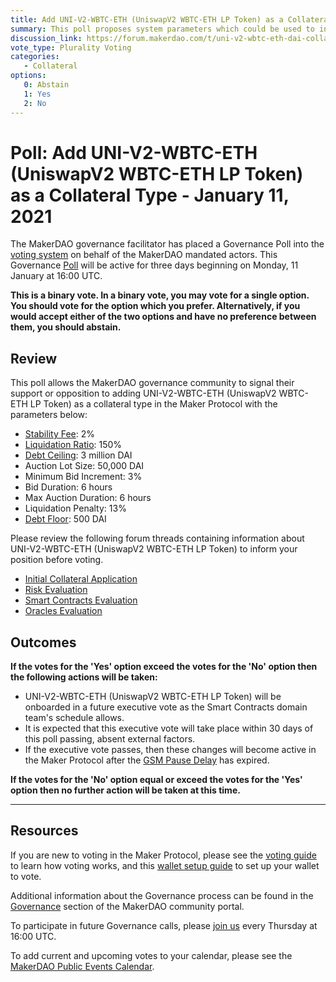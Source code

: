 ```yaml
---
title: Add UNI-V2-WBTC-ETH (UniswapV2 WBTC-ETH LP Token) as a Collateral Type - January 11, 2021
summary: This poll proposes system parameters which could be used to initialize UNI-V2-WBTC-ETH (UniswapV2 WBTC-ETH LP Token) as a new collateral type.
discussion_link: https://forum.makerdao.com/t/uni-v2-wbtc-eth-dai-collateral-onboarding-application/4279
vote_type: Plurality Voting
categories:
   - Collateral
options:
   0: Abstain
   1: Yes
   2: No
---
```

# Poll: Add UNI-V2-WBTC-ETH (UniswapV2 WBTC-ETH LP Token) as a Collateral Type - January 11, 2021

The MakerDAO governance facilitator has placed a Governance Poll into the [voting system](https://vote.makerdao.com/polling) on behalf of the MakerDAO mandated actors. This Governance [Poll](https://community-development.makerdao.com/en/learn/governance/on-chain-gov) will be active for three days beginning on Monday, 11 January at 16:00 UTC.

**This is a binary vote. In a binary vote, you may vote for a single option. You should vote for the option which you prefer. Alternatively, if you would accept either of the two options and have no preference between them, you should abstain.**

## Review

This poll allows the MakerDAO governance community to signal their support or opposition to adding UNI-V2-WBTC-ETH (UniswapV2 WBTC-ETH LP Token) as a collateral type in the Maker Protocol with the parameters below:

* [Stability Fee](https://community-development.makerdao.com/en/learn/governance/param-stability-fee): 2%
* [Liquidation Ratio](https://community-development.makerdao.com/en/learn/governance/param-liquidation-ratio): 150%
* [Debt Ceiling](https://community-development.makerdao.com/en/learn/governance/param-debt-ceiling): 3 million DAI
* Auction Lot Size: 50,000 DAI
* Minimum Bid Increment: 3%
* Bid Duration: 6 hours
* Max Auction Duration: 6 hours
* Liquidation Penalty: 13%
* [Debt Floor](https://community-development.makerdao.com/en/learn/governance/param-debt-floor): 500 DAI

Please review the following forum threads containing information about UNI-V2-WBTC-ETH (UniswapV2 WBTC-ETH LP Token) to inform your position before voting.
* [Initial Collateral Application](https://forum.makerdao.com/t/uni-v2-wbtc-eth-dai-collateral-onboarding-application/4279)
* [Risk Evaluation](https://forum.makerdao.com/t/uni-v2-wbtc-eth-collateral-onboarding-risk-evaluation/5598)
* [Smart Contracts Evaluation](https://forum.makerdao.com/t/uni-v2-wbtc-eth-erc20-token-smart-contract-technical-assessment/5314)
* [Oracles Evaluation](https://forum.makerdao.com/t/uni-v2-wbtc-eth-collateral-onboarding-oracle-assessment-mip10c3-sp20/5501)

## Outcomes

**If the votes for the 'Yes' option exceed the votes for the 'No' option then the following actions will be taken:**
* UNI-V2-WBTC-ETH (UniswapV2 WBTC-ETH LP Token) will be onboarded in a future executive vote as the Smart Contracts domain team's schedule allows. 
* It is expected that this executive vote will take place within 30 days of this poll passing, absent external factors.
* If the executive vote passes, then these changes will become active in the Maker Protocol after the [GSM Pause Delay](https://community-development.makerdao.com/en/learn/governance/param-gsm-pause-delay) has expired.

**If the votes for the 'No' option equal or exceed the votes for the 'Yes' option then no further action will be taken at this time.**

---

## Resources

If you are new to voting in the Maker Protocol, please see the [voting guide](https://community-development.makerdao.com/en/learn/governance/how-voting-works/) to learn how voting works, and this [wallet setup guide](https://community-development.makerdao.com/en/learn/governance/voting-setup/) to set up your wallet to vote.

Additional information about the Governance process can be found in the [Governance](https://community-development.makerdao.com/en/learn/governance) section of the MakerDAO community portal.

To participate in future Governance calls, please [join us](https://github.com/makerdao/community/tree/master/governance/governance-and-risk-meetings) every Thursday at 16:00 UTC.

To add current and upcoming votes to your calendar, please see the [MakerDAO Public Events Calendar](https://calendar.google.com/calendar/embed?src=makerdao.com_3efhm2ghipksegl009ktniomdk%40group.calendar.google.com&ctz=UTC&mode=week&showCalendars=0&showPrint=0).
